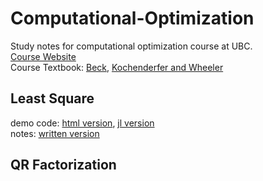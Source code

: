 # Computational-Optimization
Study notes for computational optimization course at UBC.  
[Course Website](https://friedlander.io/ubc-cpsc-406/)  
Course Textbook: [Beck](https://epubs.siam.org/doi/book/10.1137/1.9781611973655), [Kochenderfer and Wheeler](https://algorithmsbook.com/optimization/files/optimization.pdf)

## Least Square
demo code: [html version](./notebook/lecture_1_least_square.html), [jl version](./notebook/lecture_1_least_square.jl)  
notes: [written version](./notes/01_least_square.pdf)  

## QR Factorization
